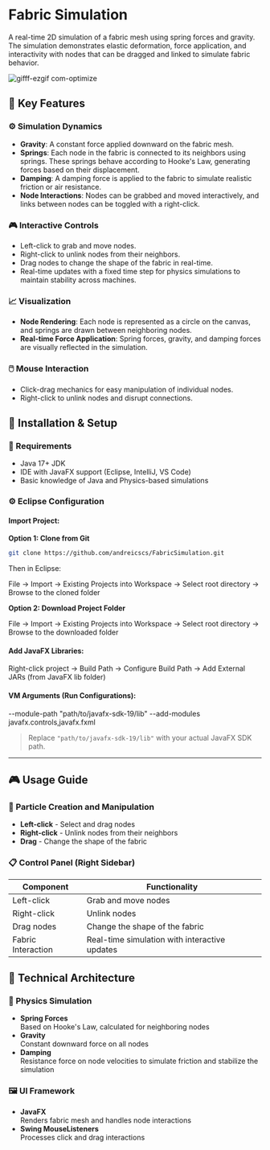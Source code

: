 # Fabric Simulation

A real-time 2D simulation of a fabric mesh using spring forces and gravity. The simulation demonstrates elastic deformation, force application, and interactivity with nodes that can be dragged and linked to simulate fabric behavior.

![gifff-ezgif com-optimize](https://github.com/user-attachments/assets/2761628f-8b11-4132-bc22-026954731139)


## 🔧 Key Features

### ⚙️ Simulation Dynamics
- **Gravity**: A constant force applied downward on the fabric mesh.
- **Springs**: Each node in the fabric is connected to its neighbors using springs. These springs behave according to Hooke's Law, generating forces based on their displacement.
- **Damping**: A damping force is applied to the fabric to simulate realistic friction or air resistance.
- **Node Interactions**: Nodes can be grabbed and moved interactively, and links between nodes can be toggled with a right-click.

### 🎮 Interactive Controls
- Left-click to grab and move nodes.
- Right-click to unlink nodes from their neighbors.
- Drag nodes to change the shape of the fabric in real-time.
- Real-time updates with a fixed time step for physics simulations to maintain stability across machines.

### 📈 Visualization
- **Node Rendering**: Each node is represented as a circle on the canvas, and springs are drawn between neighboring nodes.
- **Real-time Force Application**: Spring forces, gravity, and damping forces are visually reflected in the simulation.

### 🖱️ Mouse Interaction
- Click-drag mechanics for easy manipulation of individual nodes.
- Right-click to unlink nodes and disrupt connections.

## 🧰 Installation & Setup

### 🔨 Requirements
- Java 17+ JDK
- IDE with JavaFX support (Eclipse, IntelliJ, VS Code)
- Basic knowledge of Java and Physics-based simulations

### ⚙️ Eclipse Configuration

#### Import Project:
**Option 1: Clone from Git**
```bash
git clone https://github.com/andreicscs/FabricSimulation.git
```
Then in Eclipse:

File → Import → Existing Projects into Workspace → Select root directory → Browse to the cloned folder


**Option 2: Download Project Folder**

File → Import → Existing Projects into Workspace → Select root directory → Browse to the downloaded folder

#### Add JavaFX Libraries:
Right-click project → Build Path → Configure Build Path → Add External JARs (from JavaFX lib folder)

#### VM Arguments (Run Configurations):
--module-path "path/to/javafx-sdk-19/lib" --add-modules javafx.controls,javafx.fxml
> Replace `"path/to/javafx-sdk-19/lib"` with your actual JavaFX SDK path.

---
## 🎮 Usage Guide

### 🧪 Particle Creation and Manipulation
- **Left-click** - Select and drag nodes  
- **Right-click** - Unlink nodes from their neighbors  
- **Drag** - Change the shape of the fabric  

### 📋 Control Panel (Right Sidebar)
| Component          | Functionality                              |
|--------------------|--------------------------------------------|
| Left-click         | Grab and move nodes                        |
| Right-click        | Unlink nodes                               |
| Drag nodes         | Change the shape of the fabric             |
| Fabric Interaction | Real-time simulation with interactive updates |

## 🧱 Technical Architecture

### 🧵 Physics Simulation
- **Spring Forces**  
  Based on Hooke's Law, calculated for neighboring nodes  
- **Gravity**  
  Constant downward force on all nodes  
- **Damping**  
  Resistance force on node velocities to simulate friction and stabilize the simulation

### 🖼️ UI Framework
- **JavaFX**  
  Renders fabric mesh and handles node interactions  
- **Swing MouseListeners**  
  Processes click and drag interactions  
